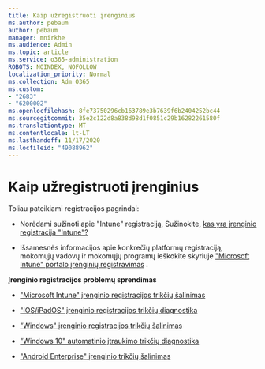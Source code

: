```yaml
---
title: Kaip užregistruoti įrenginius
ms.author: pebaum
author: pebaum
manager: mnirkhe
ms.audience: Admin
ms.topic: article
ms.service: o365-administration
ROBOTS: NOINDEX, NOFOLLOW
localization_priority: Normal
ms.collection: Adm_O365
ms.custom:
- "2683"
- "6200002"
ms.openlocfilehash: 8fe73750296cb163789e3b7639f6b2404252bc44
ms.sourcegitcommit: 35e2c122d8a838d98d1f0851c29b16282261580f
ms.translationtype: MT
ms.contentlocale: lt-LT
ms.lasthandoff: 11/17/2020
ms.locfileid: "49088962"
---
```

# <a name="how-to-enroll-devices"></a>Kaip užregistruoti įrenginius

Toliau pateikiami registracijos pagrindai:

- Norėdami sužinoti apie "Intune" registraciją, Sužinokite, [kas yra įrenginio registracija "Intune"?](https://docs.microsoft.com/mem/intune/enrollment/device-enrollment)

- Išsamesnės informacijos apie konkrečių platformų registraciją, mokomųjų vadovų ir mokomųjų programų ieškokite skyriuje ["Microsoft Intune" portalo įrenginių registravimas](https://docs.microsoft.com/mem/intune/enrollment/) .

**Įrenginio registracijos problemų sprendimas**

- ["Microsoft Intune" įrenginio registracijos trikčių šalinimas](https://docs.microsoft.com/mem/intune/enrollment/troubleshoot-device-enrollment-in-intune)

- ["IOS/iPadOS" įrenginio registracijos trikčių diagnostika](https://docs.microsoft.com/mem/intune/enrollment/troubleshoot-ios-enrollment-errors)

- ["Windows" įrenginio registracijos trikčių šalinimas](https://docs.microsoft.com/mem/intune/enrollment/troubleshoot-windows-enrollment-errors)

- ["Windows 10" automatinio įtraukimo trikčių diagnostika](https://docs.microsoft.com/mem/intune/enrollment/troubleshoot-windows-auto-enrollment)

- ["Android Enterprise" įrenginio trikčių šalinimas](https://docs.microsoft.com/mem/intune/enrollment/troubleshoot-android-enrollment)


